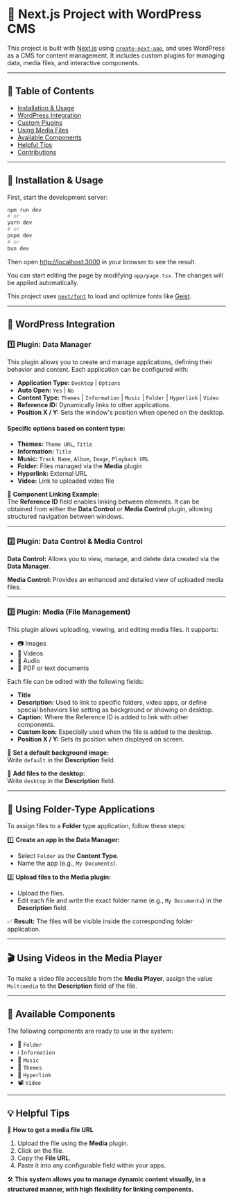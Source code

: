 # 📌 Next.js Project with WordPress CMS

This project is built with [Next.js](https://nextjs.org) using [`create-next-app`](https://nextjs.org/docs/app/api-reference/cli/create-next-app), and uses WordPress as a CMS for content management. It includes custom plugins for managing data, media files, and interactive components.

---

## 📖 Table of Contents

* [Installation & Usage](#installation--usage)
* [WordPress Integration](#wordpress-integration)
* [Custom Plugins](#custom-plugins)
* [Using Media Files](#using-media-files)
* [Available Components](#available-components)
* [Helpful Tips](#helpful-tips)
* [Contributions](#contributions)

---

## 🚀 Installation & Usage

First, start the development server:

```bash
npm run dev
# or
yarn dev
# or
pnpm dev
# or
bun dev
```

Then open [http://localhost:3000](http://localhost:3000) in your browser to see the result.

You can start editing the page by modifying `app/page.tsx`. The changes will be applied automatically.

This project uses [`next/font`](https://nextjs.org/docs/app/building-your-application/optimizing/fonts) to load and optimize fonts like [Geist](https://vercel.com/font).

---

## 🔌 WordPress Integration

### 1️⃣ Plugin: Data Manager

This plugin allows you to create and manage applications, defining their behavior and content. Each application can be configured with:

* **Application Type:** `Desktop` | `Options`
* **Auto Open:** `Yes` | `No`
* **Content Type:** `Themes` | `Information` | `Music` | `Folder` | `Hyperlink` | `Video`
* **Reference ID:** Dynamically links to other applications.
* **Position X / Y:** Sets the window's position when opened on the desktop.

#### Specific options based on content type:

* **Themes:** `Theme URL`, `Title`
* **Information:** `Title`
* **Music:** `Track Name`, `Album`, `Image`, `Playback URL`
* **Folder:** Files managed via the **Media** plugin
* **Hyperlink:** External URL
* **Video:** Link to uploaded video file

📌 **Component Linking Example:**  
The **Reference ID** field enables linking between elements. It can be obtained from either the **Data Control** or **Media Control** plugin, allowing structured navigation between windows.

---

### 2️⃣ Plugin: Data Control & Media Control

**Data Control:** Allows you to view, manage, and delete data created via the **Data Manager**.

**Media Control:** Provides an enhanced and detailed view of uploaded media files.

---

### 3️⃣ Plugin: Media (File Management)

This plugin allows uploading, viewing, and editing media files. It supports:

* 📷 Images  
* 🎥 Videos  
* 🎵 Audio  
* 📄 PDF or text documents

Each file can be edited with the following fields:

* **Title**
* **Description:** Used to link to specific folders, video apps, or define special behaviors like setting as background or showing on desktop.
* **Caption:** Where the Reference ID is added to link with other components.
* **Custom Icon:** Especially used when the file is added to the desktop.
* **Position X / Y:** Sets its position when displayed on screen.

📌 **Set a default background image:**  
Write `default` in the **Description** field.

📌 **Add files to the desktop:**  
Write `desktop` in the **Description** field.

---

## 📁 Using Folder-Type Applications

To assign files to a **Folder** type application, follow these steps:

1️⃣ **Create an app in the Data Manager:**

* Select `Folder` as the **Content Type**.
* Name the app (e.g., `My Documents`).

2️⃣ **Upload files to the Media plugin:**

* Upload the files.
* Edit each file and write the exact folder name (e.g., `My Documents`) in the **Description** field.

✅ **Result:** The files will be visible inside the corresponding folder application.

---

## 🎬 Using Videos in the Media Player

To make a video file accessible from the **Media Player**, assign the value `Multimedia` to the **Description** field of the file.

---

## 🧩 Available Components

The following components are ready to use in the system:

* 📁 `Folder`  
* ℹ `Information`  
* 🎵 `Music`  
* 🎨 `Themes`  
* 🔗 `Hyperlink`  
* 📽 `Video`  

---

## 💡 Helpful Tips

🔹 **How to get a media file URL**

1. Upload the file using the **Media** plugin.  
2. Click on the file.  
3. Copy the **File URL**.  
4. Paste it into any configurable field within your apps.

🛠 **This system allows you to manage dynamic content visually, in a structured manner, with high flexibility for linking components.**

